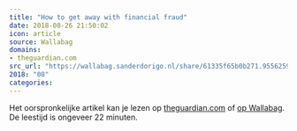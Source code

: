 ```yaml
---
title: "How to get away with financial fraud"
date: 2018-08-26 21:50:02
icon: article
source: Wallabag
domains:
- theguardian.com
src_url: "https://wallabag.sanderdorigo.nl/share/61335f65b0b271.95562599"
2018: "08"
categories:
---
```

Het oorspronkelijke artikel kan je lezen op [theguardian.com](https://www.theguardian.com/news/2018/jun/28/how-to-get-away-with-financial-fraud) of [op Wallabag](https://wallabag.sanderdorigo.nl/share/61335f65b0b271.95562599). De leestijd is ongeveer 22 minuten.